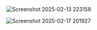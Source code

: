
![Screenshot 2025-02-13 223158](https://github.com/user-attachments/assets/da624833-85c1-4b84-8d19-4b9a12331c8c)

![Screenshot 2025-02-17 201927](https://github.com/user-attachments/assets/9d25b4ad-9e9b-44fd-ba11-d31895af92b4)

